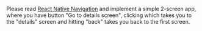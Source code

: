 Please read [React Native Navigation](https://reactnative.dev/docs/navigation) and implement a simple 2-screen app, where you have button "Go to details screen", clicking which takes you to the "details" screen and hitting "back" takes you back to the first screen.
